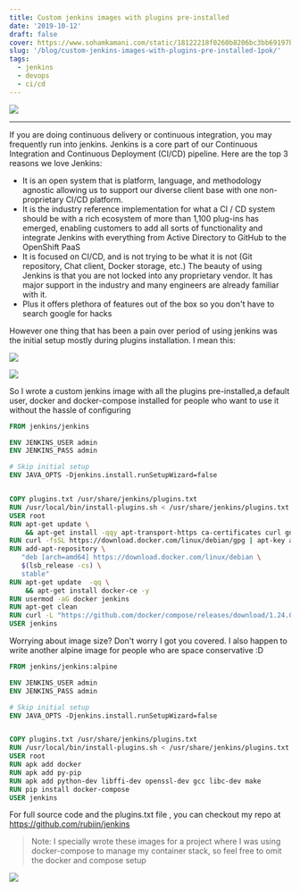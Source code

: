 ```yaml
---
title: Custom jenkins images with plugins pre-installed
date: '2019-10-12'
draft: false
cover: https://www.sohamkamani.com/static/18122218f0260b8206bc3bb69197ba7e/8ff1e/logo.png
slug: '/blog/custom-jenkins-images-with-plugins-pre-installed-1pok/'
tags:
  - jenkins
  - devops
  - ci/cd
---
```


![](https://www.sohamkamani.com/static/18122218f0260b8206bc3bb69197ba7e/8ff1e/logo.png)


---

If you are doing continuous delivery or continuous integration, you may frequently run into jenkins.
Jenkins is a core part of our Continuous Integration and Continuous Deployment (CI/CD) pipeline. Here are the top 3 reasons we love Jenkins:

- It is an open system that is platform, language, and methodology agnostic allowing us to support our diverse client base with one non-proprietary CI/CD platform.
- It is the industry reference implementation for what a CI / CD system should be with a rich ecosystem of more than 1,100 plug-ins has emerged, enabling customers to add all sorts of functionality and integrate Jenkins with everything from Active Directory to GitHub to the OpenShift PaaS
- It is focused on CI/CD, and is not trying to be what it is not (Git repository, Chat client, Docker storage, etc.)
  The beauty of using Jenkins is that you are not locked into any proprietary vendor. It has major support in the industry and many engineers are already familiar with it.
- Plus it offers plethora of features out of the box so you don't have to
  search google for hacks

However one thing that has been a pain over period of using jenkins was the initial setup mostly during plugins installation. I mean this:

![](https://i.imgur.com/i09ODkv.png)

![](https://media.giphy.com/media/VbnUQpnihPSIgIXuZv/giphy.gif)

So I wrote a custom jenkins image with all the plugins pre-installed,a default user, docker and docker-compose installed for people who want to use it without the hassle of configuring

```dockerfile
FROM jenkins/jenkins

ENV JENKINS_USER admin
ENV JENKINS_PASS admin

# Skip initial setup
ENV JAVA_OPTS -Djenkins.install.runSetupWizard=false


COPY plugins.txt /usr/share/jenkins/plugins.txt
RUN /usr/local/bin/install-plugins.sh < /usr/share/jenkins/plugins.txt
USER root
RUN apt-get update \
    && apt-get install -qqy apt-transport-https ca-certificates curl gnupg2 software-properties-common
RUN curl -fsSL https://download.docker.com/linux/debian/gpg | apt-key add -
RUN add-apt-repository \
   "deb [arch=amd64] https://download.docker.com/linux/debian \
   $(lsb_release -cs) \
   stable"
RUN apt-get update  -qq \
    && apt-get install docker-ce -y
RUN usermod -aG docker jenkins
RUN apt-get clean
RUN curl -L "https://github.com/docker/compose/releases/download/1.24.0/docker-compose-$(uname -s)-$(uname -m)" -o /usr/local/bin/docker-compose && chmod +x /usr/local/bin/docker-compose
USER jenkins

```

Worrying about image size? Don't worry I got you covered. I also happen to write another alpine image for people who are space conservative :D

```dockerfile
FROM jenkins/jenkins:alpine

ENV JENKINS_USER admin
ENV JENKINS_PASS admin

# Skip initial setup
ENV JAVA_OPTS -Djenkins.install.runSetupWizard=false


COPY plugins.txt /usr/share/jenkins/plugins.txt
RUN /usr/local/bin/install-plugins.sh < /usr/share/jenkins/plugins.txt
USER root
RUN apk add docker
RUN apk add py-pip
RUN apk add python-dev libffi-dev openssl-dev gcc libc-dev make
RUN pip install docker-compose
USER jenkins

```

For full source code and the plugins.txt file , you can checkout my repo at https://github.com/rubiin/jenkins

> Note: I specially wrote these images for a project where I was using docker-compose to manage my container stack, so feel free to omit the docker and compose setup

![](https://media.giphy.com/media/7XuPYJXaF1CBAmbwQQ/giphy.gif)
